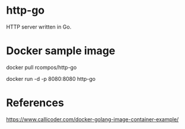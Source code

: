 # http-go

HTTP server written in Go.

# Docker sample image

docker pull rcompos/http-go

docker run -d -p 8080:8080 http-go

# References

https://www.callicoder.com/docker-golang-image-container-example/
